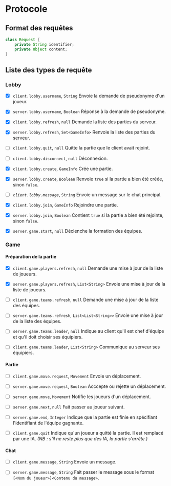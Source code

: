 # Protocole

## Format des requêtes

```java
class Request {
	private String identifier;
	private Object content;
}
```

## Liste des types de requête

### Lobby

- [x] `client.lobby.username`, `String`
  Envoie la demande de pseudonyme d'un joueur.

- [x] `server.lobby.username`, `Boolean`
  Réponse à la demande de pseudonyme.

- [x] `client.lobby.refresh`, `null`
  Demande la liste des parties du serveur.

- [x] `server.lobby.refresh`, `Set<GameInfo>`
  Renvoie la liste des parties du serveur.

- [ ] `client.lobby.quit`, `null`
  Quitte la partie que le client avait rejoint.

- [ ] `client.lobby.disconnect`, `null`
  Déconnexion.

- [x] `client.lobby.create`, `GameInfo`
  Crée une partie.

- [x] `server.lobby.create`, `Boolean`
  Renvoie `true` si la partie a bien été créée, sinon `false`.

- [ ] *`client.lobby.message`*, `String`
  Envoie un message sur le chat principal.

- [x] `client.lobby.join`, `GameInfo`
  Rejoindre une partie.

- [x] `server.lobby.join`, `Boolean`
  Contient `true` si la partie a bien été rejointe, sinon `false`.

- [x] `server.game.start`, `null`
  Déclenche la formation des équipes.

### Game
#### Préparation de la partie
- [x] `client.game.players.refresh`, `null`
  Demande une mise à jour de la liste de joueurs.

- [x] `server.game.players.refresh`, `List<String>`
  Envoie une mise à jour de la liste de joueurs.

- [ ] `client.game.teams.refresh`, `null`
  Demande une mise à jour de la liste des équipes.

- [ ] `server.game.teams.refresh`, `List<List<String>>`
  Envoie une mise à jour de la liste des équipes.

- [ ] `server.game.teams.leader`, `null`
  Indique au client qu'il est chef d'équipe et qu'il doit choisir ses équipiers.

- [ ] `client.game.teams.leader`, `List<String>`
  Communique au serveur ses équipiers.

#### Partie
- [ ] `client.game.move.request`, `Movement`
  Envoie un déplacement.

- [ ] `server.game.move.request`, `Boolean`
  Acccepte ou rejette un déplacement.

- [ ] `server.game.move`, `Movement`
  Notifie les joueurs d'un déplacement.

- [ ] `server.game.next`, `null`
  Fait passer au joueur suivant.

- [ ] `server.game.end`, `Integer`
  Indique que la partie est finie en spécifiant l'identifiant de l'équipe gagnante.

- [ ] `client.game.quit`
  Indique qu'un joueur a quitté la partie. Il est remplacé par une IA. *(NB : s'il ne reste plus que des IA, la partie s'arrête.)*

#### Chat
- [ ] `client.game.message`, `String`
  Envoie un message.

- [ ] `server.game.message`, `String`
  Fait passer le message sous le format `[<Nom du joueur>]<Contenu du message>`.
